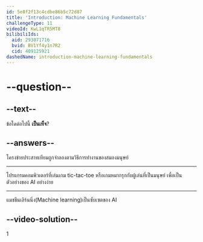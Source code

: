 ```yaml
---
id: 5e8f2f13c4cdbe86b5c72d87
title: 'Introduction: Machine Learning Fundamentals'
challengeType: 11
videoId: KwL1qTR5MT8
bilibiliIds:
  aid: 293071716
  bvid: BV1Yf4y1n7R2
  cid: 409125921
dashedName: introduction-machine-learning-fundamentals
---
```


# --question--

## --text--

ข้อใดต่อไปนี้ **เป็นเท็จ**?

## --answers--

โครงข่ายประสาทเทียมถูกจำลองตามวิธีการทำงานของสมองมนุษย์

---

โปรแกรมคอมพิวเตอร์ที่เล่นเกม tic-tac-toe หรือเกมหมากรุกกับผู้เล่นที่เป็นมนุษย์ เพื่อเป็นตัวอย่างของ AI อย่างง่าย

---

แมชชีนเลิร์นนิ่ง(Machine learning)เป็นซับเซตของ AI

## --video-solution--

1

